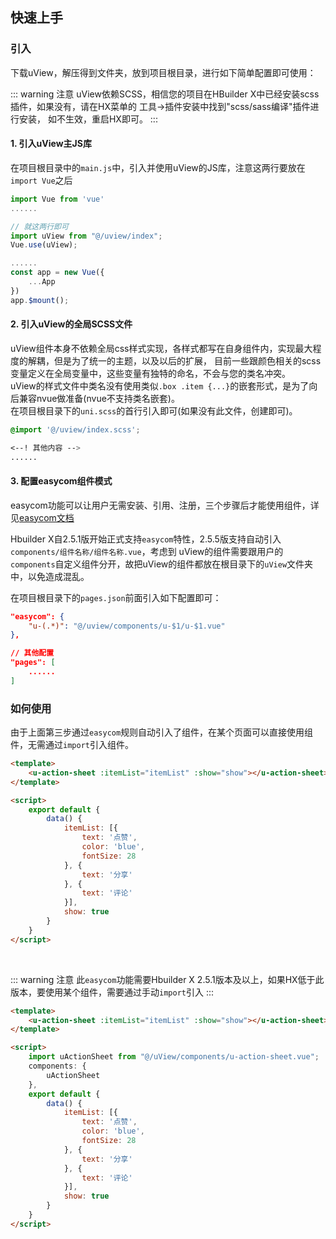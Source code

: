 ## 快速上手

### 引入

下载uView，解压得到文件夹，放到项目根目录，进行如下简单配置即可使用：

::: warning 注意
uView依赖SCSS，相信您的项目在HBuilder X中已经安装scss插件，如果没有，请在HX菜单的 工具->插件安装中找到"scss/sass编译"插件进行安装，
如不生效，重启HX即可。
:::

#### 1. 引入uView主JS库

在项目根目录中的`main.js`中，引入并使用uView的JS库，注意这两行要放在`import Vue`之后

```js
import Vue from 'vue'
......

// 就这两行即可
import uView from "@/uview/index";
Vue.use(uView);

......
const app = new Vue({
	...App
})
app.$mount();
```


#### 2. 引入uView的全局SCSS文件

uView组件本身不依赖全局css样式实现，各样式都写在自身组件内，实现最大程度的解耦，但是为了统一的主题，以及以后的扩展，
目前一些跟颜色相关的scss变量定义在全局变量中，这些变量有独特的命名，不会与您的类名冲突。  
uView的样式文件中类名没有使用类似`.box .item {...}`的嵌套形式，是为了向后兼容nvue做准备(nvue不支持类名嵌套)。  
在项目根目录下的`uni.scss`的首行引入即可(如果没有此文件，创建即可)。

```css
@import '@/uview/index.scss';

<--! 其他内容 -->
......
```


#### 3. 配置easycom组件模式

easycom功能可以让用户无需安装、引用、注册，三个步骤后才能使用组件，详见[easycom文档](https://uniapp.dcloud.io/collocation/pages?id=easycom)

Hbuilder X自2.5.1版开始正式支持`easycom`特性，2.5.5版支持自动引入`components/组件名称/组件名称.vue`，考虑到
uView的组件需要跟用户的`components`自定义组件分开，故把uView的组件都放在根目录下的`uView`文件夹中，以免造成混乱。

在项目根目录下的`pages.json`前面引入如下配置即可：

```json
"easycom": {
	"u-(.*)": "@/uview/components/u-$1/u-$1.vue"
},

// 其他配置
"pages": [
	......
]
```

### 如何使用

由于上面第三步通过`easycom`规则自动引入了组件，在某个页面可以直接使用组件，无需通过`import`引入组件。

```html
<template>
	<u-action-sheet :itemList="itemList" :show="show"></u-action-sheet>
</template>

<script>
	export default {
		data() {
			itemList: [{
				text: '点赞',
				color: 'blue',
				fontSize: 28
			}, {
				text: '分享'
			}, {
				text: '评论'
			}],
			show: true
		}
	}
</script>
```

<br>

::: warning 注意
此`easycom`功能需要Hbuilder X 2.5.1版本及以上，如果HX低于此版本，要使用某个组件，需要通过手动`import`引入
:::

```html
<template>
	<u-action-sheet :itemList="itemList" :show="show"></u-action-sheet>
</template>

<script>
	import uActionSheet from "@/uView/components/u-action-sheet.vue";
	components: {
		uActionSheet
	},
	export default {
		data() {
			itemList: [{
				text: '点赞',
				color: 'blue',
				fontSize: 28
			}, {
				text: '分享'
			}, {
				text: '评论'
			}],
			show: true
		}
	}
</script>
```